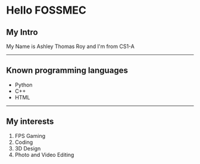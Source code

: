 <h1><b>Hello FOSSMEC</b></h1>
<h2><b>My Intro</b></h2>
<p> My Name is Ashley Thomas Roy and I'm from CS1-A</p>

***

<h2><b>Known programming languages</b></h2>
<ul>
 <li>Python</li>
 <li>C++</li>
 <li>HTML</li>
</ul>

***

<h2><b>My interests</b></h2>
 <ol>
   <li>FPS Gaming</li>
   <li>Coding</li>
   <li>3D Design</li>
   <li>Photo and Video Editing</li>
 </ol>
